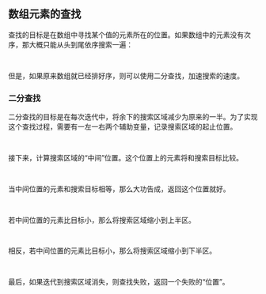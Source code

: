 ## 数组元素的查找

查找的目标是在数组中寻找某个值的元素所在的位置。如果数组中的元素没有次序，那大概只能从头到尾依序搜索一遍：

```java
 
```

但是，如果原来数组就已经排好序，则可以使用二分查找，加速搜索的速度。

### 二分查找

二分查找的目标是在每次迭代中，将余下的搜索区域减少为原来的一半。为了实现这个查找过程，需要有一左一右两个辅助变量，记录搜索区域的起止位置。

```java
 
```

接下来，计算搜索区域的“中间”位置。这个位置上的元素将和搜索目标比较。

```java
 
```

当中间位置的元素和搜索目标相等，那么大功告成，返回这个位置就好。

```java
 
```

若中间位置的元素比目标小，那么将搜索区域缩小到上半区。

```java
 
```

相反，若中间位置的元素比目标小，那么将搜索区域缩小到下半区。

```java
 
```

最后，如果迭代到搜索区域消失，则查找失败，返回一个失败的“位置”。

